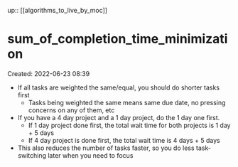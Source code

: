 up:: [[algorithms_to_live_by_moc]]

# sum_of_completion_time_minimization

Created: 2022-06-23 08:39

- If all tasks are weighted the same/equal, you should do shorter tasks first
	- Tasks being weighted the same means same due date, no pressing concerns on any of them, etc
- If you have a 4 day project and a 1 day project, do the 1 day one first.
	- If 1 day project done first, the total wait time for both projects is 1 day + 5 days
	- If 4 day project is done first, the total wait time is 4 days + 5 days
- This also reduces the number of tasks faster, so you do less task-switching later when you need to focus
